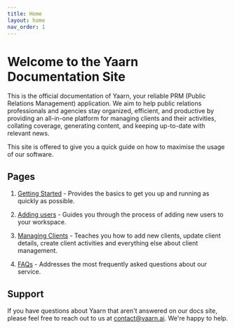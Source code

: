 ```yaml
---
title: Home
layout: home
nav_order: 1
---
```


# Welcome to the Yaarn Documentation Site

This is the official documentation of Yaarn, your reliable PRM (Public Relations Management) application. We aim to help public relations professionals and agencies stay organized, efficient, and productive by providing an all-in-one platform for managing clients and their activities, collating coverage, generating content, and keeping up-to-date with relevant news.

This site is offered to give you a quick guide on how to maximise the usage of our software.

## Pages

1. [Getting Started](https://docs.yaarn.ai/getting-started) - Provides the basics to get you up and running as quickly as possible.

2. [Adding users](https://docs.yaarn.ai/adding-users) - Guides you through the process of adding new users to your workspace.

3. [Managing Clients](https://docs.yaarn.ai/managing-clients) - Teaches you how to add new clients, update client details, create client activities and everything else about client management.

4. [FAQs](https://docs.yaarn.ai/faqs) - Addresses the most frequently asked questions about our service.

## Support

If you have questions about Yaarn that aren't answered on our docs site, please feel free to reach out to us at [contact@yaarn.ai](mailto:contact@yaarn.ai). We're happy to help.
